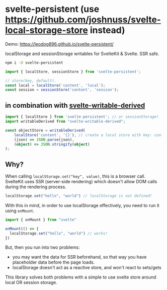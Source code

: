 # svelte-persistent (use https://github.com/joshnuss/svelte-local-storage-store instead)

Demo: https://leodog896.github.io/svelte-persistent/

localStorage and sessionStorage writables for SvelteKit & Svelte. SSR safe.

```bash
npm i -D svelte-persistent
```

```ts
import { localStore, sessionStore } from 'svelte-persistent';

// store(key, default).
const local = localStore('content', 'local');
const session = sessionStore('content', 'session');
```

## in combination with [svelte-writable-derived](https://github.com/PixievoltNo1/svelte-writable-derived)

```ts
import { localStore } from 'svelte-persistent'; // or sessionStorage!
import writableDerived from "svelte-writable-derived";

const objectStore = writableDerived(
	localStore('content', '{}'), // create a local store with key: content, defaultValue: {}
	(json) => JSON.parse(json),
	(object) => JSON.stringify(object)
);
```

## Why?

When calling `localStorage.set("key", value)`, this is a browser call.
SvelteKit uses SSR (server-side rendering) which doesn't allow DOM calls during the rendering process.

```js
localStorage.set("hello", "world") // localStorage is not defined!
```

With this in mind, in order to use localStorage effectively, you need to run it using `onMount`.

```js
import { onMount } from "svelte"

onMount(() => {
  localStorage.set("hello", "world") // works!
})
```

But, then you run into two problems:
- you may want the data for SSR beforehand, so that way you have placeholder data before the page loads.
- localStorage doesn't act as a reactive store, and won't react to sets/gets

This library solves both problems with a simple to use svelte store around local OR session storage.
